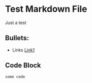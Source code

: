 # Test Markdown File


Just a test
 

## Bullets:
* Links [Link1](https://example.com)


## Code Block
```
some code
```
